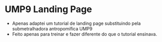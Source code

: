 <h1>UMP9 Landing Page</h1>

<ul>
  <li>Apenas adaptei um tutorial de landing page substituindo pela submetralhadora antropomífica UMP9</li>
  <li>Feito apenas para treinar e fazer diferente do que o tutorial ensinava.</li>
</ul>
